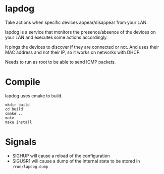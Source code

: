 lapdog
======

Take actions when specific devices appear/disappear from your LAN.

lapdog is a service that monitors the presence/absence of the devices on your
LAN and executes some actions accordingly.

It pings the devices to discover if they are connected or not. And uses their
MAC address and not their IP, so it works on networks with DHCP.

Needs to run as root to be able to send ICMP packets.


Compile
=======
lapdog uses cmake to build.

```
mkdir build
cd build
cmake ..
make
make install
```

Signals
=======
- SIGHUP will cause a reload of the configuration
- SIGUSR1 will cause a dump of the internal state to be stored in
  `/run/lapdog.dump`

